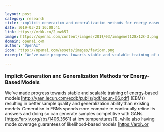 ```yaml
---

layout: post
category: research
title: "Implicit Generation and Generalization Methods for Energy-Based Models"
date: 2019-03-21 16:08:41
link: https://vrhk.co/2unwk5I
image: https://openai.com/content/images/2019/03/imagenet128x128-3.png
domain: openai.com
author: "OpenAI"
icon: https://openai.com/assets/images/favicon.png
excerpt: "We've made progress towards stable and scalable training of energy-based models [<http://yann.lecun.com/exdb/publis/pdf/lecun-06.pdf>] (EBMs) resulting in better sample quality and generalization ability than existing models. Generation in EBMs spends more compute to continually refine its answers and doing so can generate samples competitive with GANs [<https://arxiv.org/abs/1406.2661>] at low temperatures[1], while also having mode coverage guarantees of likelihood-based models [<https://arxiv.or>"

---
```


### Implicit Generation and Generalization Methods for Energy-Based Models

We've made progress towards stable and scalable training of energy-based models [<http://yann.lecun.com/exdb/publis/pdf/lecun-06.pdf>] (EBMs) resulting in better sample quality and generalization ability than existing models. Generation in EBMs spends more compute to continually refine its answers and doing so can generate samples competitive with GANs [<https://arxiv.org/abs/1406.2661>] at low temperatures[1], while also having mode coverage guarantees of likelihood-based models [<https://arxiv.or>
